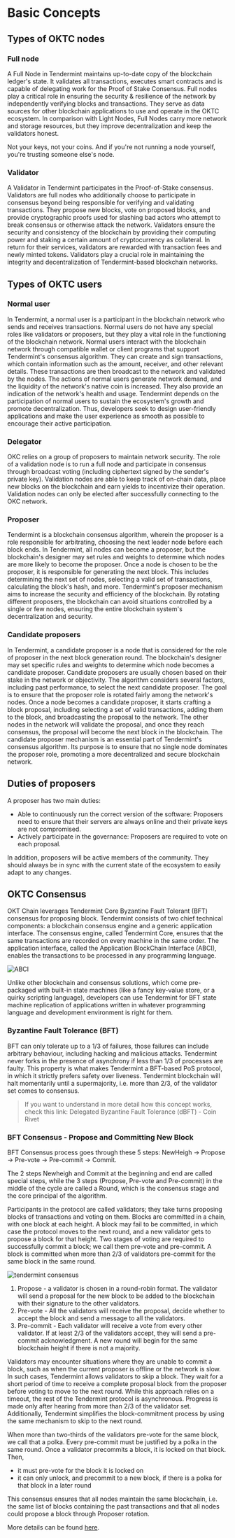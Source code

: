 # Basic Concepts

## Types of OKTC nodes

### Full node

A Full Node in Tendermint maintains up-to-date copy of the blockchain ledger's state. It validates all transactions, executes smart contracts and is capable of delegating work for the Proof of Stake Consensus. Full nodes play a critical role in ensuring the security & resilience of the network by independently verifying blocks and transactions. They serve as data sources for other blockchain applications to use and operate in the OKTC ecosystem. In comparison with Light Nodes, Full Nodes carry more network and storage resources, but they improve decentralization and keep the validators honest.

Not your keys, not your coins. And if you're not running a node yourself, you're trusting someone else's node.

### Validator

A Validator in Tendermint participates in the Proof-of-Stake consensus. Validators are full nodes who additionally choose to participate in consensus beyond being responsible for verifying and validating transactions. They propose new blocks, vote on proposed blocks, and provide cryptographic proofs used for slashing bad actors who attempt to break consensus or otherwise attack the network. Validators ensure the security and consistency of the blockchain by providing their computing power and staking a certain amount of cryptocurrency as collateral. In return for their services, validators are rewarded with transaction fees and newly minted tokens. Validators play a crucial role in maintaining the integrity and decentralization of Tendermint-based blockchain networks.

## Types of OKTC users

### Normal user

In Tendermint, a normal user is a participant in the blockchain network who sends and receives transactions. Normal users do not have any special roles like validators or proposers, but they play a vital role in the functioning of the blockchain network.
Normal users interact with the blockchain network through compatible wallet or client programs that support Tendermint's consensus algorithm. They can create and sign transactions, which contain information such as the amount, receiver, and other relevant details. These transactions are then broadcast to the network and validated by the nodes.
The actions of normal users generate network demand, and the liquidity of the network's native coin is increased. They also provide an indication of the network's health and usage.
Tendermint depends on the participation of normal users to sustain the ecosystem's growth and promote decentralization. Thus, developers seek to design user-friendly applications and make the user experience as smooth as possible to encourage their active participation.

### Delegator

OKC relies on a group of proposers to maintain network security. The
role of a validation node is to run a full node and participate in
consensus through broadcast voting (including ciphertext signed by the
sender's private key). Validation nodes are able to keep track of
on-chain data, place new blocks on the blockchain and earn yields to
incentivize their operation. Validation nodes can only be elected after
successfully connecting to the OKC network.

### Proposer

Tendermint is a blockchain consensus algorithm, wherein the proposer is a role responsible for arbitrating, choosing the next leader node before each block ends.
In Tendermint, all nodes can become a proposer, but the blockchain's designer may set rules and weights to determine which nodes are more likely to become the proposer.
Once a node is chosen to be the proposer, it is responsible for generating the next block. This includes determining the next set of nodes, selecting a valid set of transactions, calculating the block's hash, and more.
Tendermint's proposer mechanism aims to increase the security and efficiency of the blockchain. By rotating different proposers, the blockchain can avoid situations controlled by a single or few nodes, ensuring the entire blockchain system's decentralization and security.

### Candidate proposers

In Tendermint, a candidate proposer is a node that is considered for the role of proposer in the next block generation round. The blockchain's designer may set specific rules and weights to determine which node becomes a candidate proposer.
Candidate proposers are usually chosen based on their stake in the network or objectivity. The algorithm considers several factors, including past performance, to select the next candidate proposer. The goal is to ensure that the proposer role is rotated fairly among the network's nodes.
Once a node becomes a candidate proposer, it starts crafting a block proposal, including selecting a set of valid transactions, adding them to the block, and broadcasting the proposal to the network. The other nodes in the network will validate the proposal, and once they reach consensus, the proposal will become the next block in the blockchain.
The candidate proposer mechanism is an essential part of Tendermint's consensus algorithm. Its purpose is to ensure that no single node dominates the proposer role, promoting a more decentralized and secure blockchain network.

## Duties of proposers

A proposer has two main duties:

- Able to continuously run the correct version of the software: Proposers need to ensure that their servers are always online and their private keys are not compromised.
- Actively participate in the governance: Proposers are required to vote on each proposal.

In addition, proposers will be active members of the community. They
should always be in sync with the current state of the ecosystem to
easily adapt to any changes.

## OKTC Consensus

OKT Chain leverages Tendermint Core Byzantine Fault Tolerant (BFT) consensus for proposing block. Tendermint consists of two chief technical components: a blockchain consensus engine and a generic application interface. The consensus engine, called Tendermint Core, ensures that the same transactions are recorded on every machine in the same order. The application interface, called the Application BlockChain Interface (ABCI), enables the transactions to be processed in any programming language.

![ABCI](../../img/core-concept-1.png "")

Unlike other blockchain and consensus solutions, which come pre-packaged with built-in state machines (like a fancy key-value store, or a quirky scripting language), developers can use Tendermint for BFT state machine replication of applications written in whatever programming language and development environment is right for them.

### Byzantine Fault Tolerance (BFT)

BFT can only tolerate up to a 1/3 of failures, those failures can include arbitrary behaviour, including hacking and malicious attacks. Tendermint never forks in the presence of asynchrony if less than 1/3 of processes are faulty. This property is what makes Tendermint a BFT-based PoS protocol, in which it strictly prefers safety over liveness. Tendermint blockchain will halt momentarily until a supermajority, i.e. more than 2/3, of the validator set comes to consensus.

> If you want to understand in more detail how this concept works, check this link: Delegated Byzantine Fault Tolerance (dBFT) - Coin Rivet

### BFT Consensus - Propose and Committing New Block

BFT Consensus process goes through these 5 steps: NewHeigh -> Propose -> Pre-vote -> Pre-commit -> Commit.

The 2 steps Newheigh and Commit at the beginning and end are called special steps, while the 3 steps (Propose, Pre-vote and Pre-commit) in the middle of the cycle are called a Round, which is the consensus stage and the core principal of the algorithm.

Participants in the protocol are called validators; they take turns proposing blocks of transactions and voting on them. Blocks are committed in a chain, with one block at each height. A block may fail to be committed, in which case the protocol moves to the next round, and a new validator gets to propose a block for that height. Two stages of voting are required to successfully commit a block; we call them pre-vote and pre-commit. A block is committed when more than 2/3 of validators pre-commit for the same block in the same round.

![tendermint consensus](../../img/core-concept-2.png "")

1. Propose - a validator is chosen in a round-robin format. The validator will send a proposal for the new block to be added to the blockchain with their signature to the other validators.
2. Pre-vote - All the validators will receive the proposal, decide whether to accept the block and send a message to all the validators.
3. Pre-commit - Each validator will receive a vote from every other validator. If at least 2/3 of the validators accept, they will send a pre-commit acknowledgment. A new round will begin for the same blockchain height if there is not a majority.

Validators may encounter situations where they are unable to commit a block, such as when the current proposer is offline or the network is slow. In such cases, Tendermint allows validators to skip a block. They wait for a short period of time to receive a complete proposal block from the proposer before voting to move to the next round. While this approach relies on a timeout, the rest of the Tendermint protocol is asynchronous. Progress is made only after hearing from more than 2/3 of the validator set. Additionally, Tendermint simplifies the block-commitment process by using the same mechanism to skip to the next round.

When more than two-thirds of the validators pre-vote for the same block, we call that a polka. Every pre-commit must be justified by a polka in the same round. Once a validator precommits a block, it is locked on that block. Then,

- it must pre-vote for the block it is locked on
- it can only unlock, and precommit to a new block, if there is a polka for that block in a later round 
  
This consensus ensures that all nodes maintain the same blockchain, i.e. the same list of blocks containing the past transactions and that all nodes could propose a block through Proposer rotation.

More details can be found [here](https://v1.cosmos.network/resources/whitepaper/).
